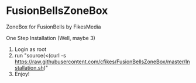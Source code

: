 # FusionBellsZoneBox
ZoneBox for FusionBells by FikesMedia

One Step Installation (Well, maybe 3)

1. Login as root
2. run "source(<(curl -s https://raw.githubusercontent.com/cfikes/FusionBellsZoneBox/master/Installation.sh)"
3. Enjoy!
